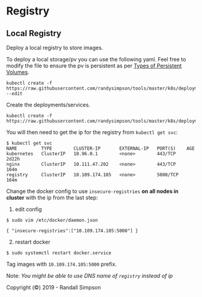 # Registry

## Local Registry

Deploy a local registry to store images.

To deploy a local storage/pv you can use the following yaml.  Feel free to modify the file to ensure the pv is persistent as per [Types of Persistent Volumes](https://kubernetes.io/docs/concepts/storage/persistent-volumes/#types-of-persistent-volumes).

```
kubectl create -f https://raw.githubusercontent.com/randysimpson/tools/master/k8s/deployment/localregistrypv.yaml --edit
```

Create the deployments/services.

```
kubectl create -f https://raw.githubusercontent.com/randysimpson/tools/master/k8s/deployment/localregistry.yaml
```

You will then need to get the ip for the registry from `kubectl get svc`:

```
$ kubectl get svc
NAME         TYPE        CLUSTER-IP       EXTERNAL-IP   PORT(S)    AGE
kubernetes   ClusterIP   10.96.0.1        <none>        443/TCP    2d22h
nginx        ClusterIP   10.111.47.202    <none>        443/TCP    164m
registry     ClusterIP   10.109.174.105   <none>        5000/TCP   164m
```

Change the docker config to use `insecure-registries` __on all nodes in cluster__ with the ip from the last step:

   1. edit config
   ```
   $ sudo vim /etc/docker/daemon.json
   ```

   `{ "insecure-registries":["10.109.174.105:5000"] }`

   2. restart docker

   ```
   $ sudo systemctl restart docker.service
   ```
   
Tag images with `10.109.174.105:5000` prefix.

Note: _You might be able to use DNS name of `registry` instead of ip_

Copyright (©) 2019 - Randall Simpson